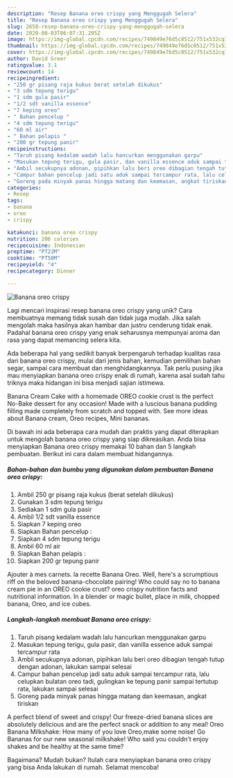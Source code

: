 ```yaml
---
description: "Resep Banana oreo crispy yang Menggugah Selera"
title: "Resep Banana oreo crispy yang Menggugah Selera"
slug: 2658-resep-banana-oreo-crispy-yang-menggugah-selera
date: 2020-08-03T06:07:31.205Z
image: https://img-global.cpcdn.com/recipes/749849e76d5c0512/751x532cq70/banana-oreo-crispy-foto-resep-utama.jpg
thumbnail: https://img-global.cpcdn.com/recipes/749849e76d5c0512/751x532cq70/banana-oreo-crispy-foto-resep-utama.jpg
cover: https://img-global.cpcdn.com/recipes/749849e76d5c0512/751x532cq70/banana-oreo-crispy-foto-resep-utama.jpg
author: David Greer
ratingvalue: 3.1
reviewcount: 14
recipeingredient:
- "250 gr pisang raja kukus berat setelah dikukus"
- "3 sdm tepung terigu"
- "1 sdm gula pasir"
- "1/2 sdt vanilla essence"
- "7 keping oreo"
- " Bahan pencelup "
- "4 sdm tepung terigu"
- "60 ml air"
- " Bahan pelapis "
- "200 gr tepung panir"
recipeinstructions:
- "Taruh pisang kedalam wadah lalu hancurkan menggunakan garpu"
- "Masukan tepung terigu, gula pasir, dan vanilla essence aduk sampai tercampur rata"
- "Ambil secukupnya adonan, pipihkan lalu beri oreo dibagian tengah tutup dengan adonan, lakukan sampai selesai"
- "Campur bahan pencelup jadi satu aduk sampai tercampur rata, lalu celupkan bulatan oreo tadi, gulingkan ke tepung panir sampai tertutup rata, lakukan sampai selesai"
- "Goreng pada minyak panas hingga matang dan keemasan, angkat tiriskan"
categories:
- Resep
tags:
- banana
- oreo
- crispy

katakunci: banana oreo crispy 
nutrition: 206 calories
recipecuisine: Indonesian
preptime: "PT23M"
cooktime: "PT50M"
recipeyield: "4"
recipecategory: Dinner

---
```



![Banana oreo crispy](https://img-global.cpcdn.com/recipes/749849e76d5c0512/751x532cq70/banana-oreo-crispy-foto-resep-utama.jpg)

Lagi mencari inspirasi resep banana oreo crispy yang unik? Cara membuatnya memang tidak susah dan tidak juga mudah. Jika salah mengolah maka hasilnya akan hambar dan justru cenderung tidak enak. Padahal banana oreo crispy yang enak seharusnya mempunyai aroma dan rasa yang dapat memancing selera kita.

Ada beberapa hal yang sedikit banyak berpengaruh terhadap kualitas rasa dari banana oreo crispy, mulai dari jenis bahan, kemudian pemilihan bahan segar, sampai cara membuat dan menghidangkannya. Tak perlu pusing jika mau menyiapkan banana oreo crispy enak di rumah, karena asal sudah tahu triknya maka hidangan ini bisa menjadi sajian istimewa.

Banana Cream Cake with a homemade OREO cookie crust is the perfect No-Bake dessert for any occasion! Made with a luscious banana pudding filling made completely from scratch and topped with. See more ideas about Banana cream, Oreo recipes, Mini bananas.


Di bawah ini ada beberapa cara mudah dan praktis yang dapat diterapkan untuk mengolah banana oreo crispy yang siap dikreasikan. Anda bisa menyiapkan Banana oreo crispy memakai 10 bahan dan 5 langkah pembuatan. Berikut ini cara dalam membuat hidangannya.

<!--inarticleads1-->

##### Bahan-bahan dan bumbu yang digunakan dalam pembuatan Banana oreo crispy:

1. Ambil 250 gr pisang raja kukus (berat setelah dikukus)
1. Gunakan 3 sdm tepung terigu
1. Sediakan 1 sdm gula pasir
1. Ambil 1/2 sdt vanilla essence
1. Siapkan 7 keping oreo
1. Siapkan  Bahan pencelup :
1. Siapkan 4 sdm tepung terigu
1. Ambil 60 ml air
1. Siapkan  Bahan pelapis :
1. Siapkan 200 gr tepung panir


Ajouter à mes carnets. la recette Banana Oreo. Well, here&#39;s a scrumptious riff on the beloved banana-chocolate pairing! Who could say no to banana cream pie in an OREO cookie crust? oreo crispy nutrition facts and nutritional information. In a blender or magic bullet, place in milk, chopped banana, Oreo, and ice cubes. 

<!--inarticleads2-->

##### Langkah-langkah membuat Banana oreo crispy:

1. Taruh pisang kedalam wadah lalu hancurkan menggunakan garpu
1. Masukan tepung terigu, gula pasir, dan vanilla essence aduk sampai tercampur rata
1. Ambil secukupnya adonan, pipihkan lalu beri oreo dibagian tengah tutup dengan adonan, lakukan sampai selesai
1. Campur bahan pencelup jadi satu aduk sampai tercampur rata, lalu celupkan bulatan oreo tadi, gulingkan ke tepung panir sampai tertutup rata, lakukan sampai selesai
1. Goreng pada minyak panas hingga matang dan keemasan, angkat tiriskan


A perfect blend of sweet and crispy! Our freeze-dried banana slices are absolutely delicious and are the perfect snack or addition to any meal! Oreo Banana Milkshake: How many of you love Oreo,make some noise! Go Bananas for our new seasonal milkshake! Who said you couldn&#39;t enjoy shakes and be healthy at the same time? 

Bagaimana? Mudah bukan? Itulah cara menyiapkan banana oreo crispy yang bisa Anda lakukan di rumah. Selamat mencoba!
